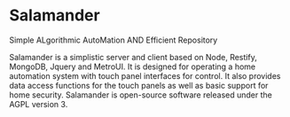 # Salamander
Simple ALgorithmic AutoMation AND Efficient Repository

Salamander is a simplistic server and client based on Node, Restify, MongoDB, Jquery and MetroUI. It is designed for operating a home automation system with touch panel interfaces for control. It also provides data access functions for the touch panels as well as basic support for home security. Salamander is open-source software released under the AGPL version 3.